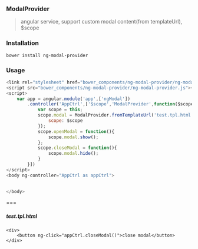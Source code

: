 ### ModalProvider
> angular service, support custom modal content(from templateUrl), $scope

### Installation
`bower install ng-modal-provider`

### Usage

```javascript
<link rel="stylesheet" href="bower_components/ng-modal-provider/ng-modal.css">
<script src="bower_components/ng-modal-provider/ng-modal-provider.js"></script>
<script>
    var app = angular.module('app',['ngModal'])
        .controller('AppCtrl',['$scope','ModalProvider',function($scope,ModalProvider){
            var scope = this;
            scope.modal = ModalProvider.fromTemplateUrl('test.tpl.html',{
                scope: $scope
            });
            scope.openModal = function(){
                scope.modal.show();
            }; 
            scope.closeModal = function(){
                scope.modal.hide();
            }
        }])
</script>
<body ng-controller="AppCtrl as appCtrl">
    

</body>
```

===

##### test.tpl.html
```
<div>
    <button ng-click="appCtrl.closeModal()">close modal</button>
</div>
```
